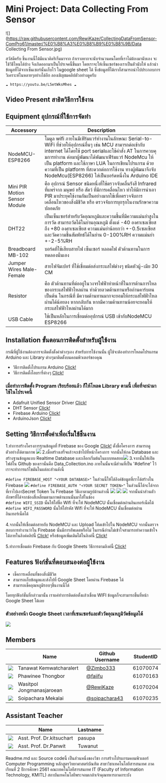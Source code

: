 # Mini Project: Data Collecting From Sensor

![](https://raw.githubusercontent.com/RewiKaze/CollectingDataFromSensor-ComPro61/master/%E0%B8%A3%E0%B8%B9%E0%B8%9B/Data Collecting From Sensor.jpg)

  สวัสดีครับ ชิ้นงานนี้ได้มีแนวคิดริเริ่มมาจาก ถ้าเราอยากจะนับจำนวนคนโดยที่เราไม่ต้องมานับเอง จะใช้วิธีไหนได้บ้าง
จึงเกิดออกมาเป็นโปรเจคนี้ขึ้นมา โดยเราจะให้เซ็นเซอร์ของเราเป็นตัวนับให้ แล้วนำข้อมูลที่ได้จากเซ็นเซอร์นั้นเก็บไว้
ในgoogle sheet ได้ ซึ่งข้อมูลที่ได้เราก็สามารถนำไปประกอบการวิเคราะห์ในหลายๆอย่างได้อีก 
ลองเชิญชมคลิปตัวอย่างดูครับ

    ☁ https://youtu.be/L5etWksMhes ☁


## Video Present สาธิตวิธีการใช้งาน

## Equipment อุปกรณ์ที่ใช้การจัดทำ

| Accessory | Description |
|------|-----|
| NodeMCU-ESP8266 | โมดูล wifi ภายในมีเฟิร์มแวร์ทํางานในลักษณะ Serial-to-WiFi ที่ช่วยให้อุปกรณ์อื่นๆ เช่น MCU สามารถต่อเข้ากับ internet ได้โดยใช้ port serialและใช้คําสั่ง AT ในการควบคุมการทํางาน ต่อมาผู้พัฒนาได้พัฒนาเฟิร์มแวร์ NodeMcu ให้เป็น platform และใช้ภาษา LUA ในการเขียนโปรแกรม ด้วยความที่เป็น platform ที่สะดวกต่อการใช้งาน ทางผู้พัฒนาจึงจับ NodeMcu(ESP8266) ใส่เป็นบอร์ดหนึ่งใน Arduino IDE|
| Mini PIR Motion Sensor Module | คือ อุปกรณ์ Sensor ชนิดหนึ่งที่ใช้ตรวจจับคลื่นรังสี Infrared ที่แพร่จาก มนุษย์ หรือ สัตว์ ที่มีการเคลื่อนไหว ทำให้มีการนำเอา PIR มาประยุคใช้งานกันเป็นอย่างมากใช้เพื่อตรวจจับการเคลื่อนไหวของสิ่งมีชีวิต หรือ ตรวจจับการบุกรุกในงานรักษาความปลอดภัย |
| DHT22 | เป็นเซ็นเซอร์สำหรับวัดอุณหภูมิและความชื้นที่มีความแม่นยำสูงในการวัด สามารถวัดได้ในย่านอุณหภูมิ ตั้งแต่ -40 องศาเซลเซียส ถึง +80 องศาเซลเซียส ความแม่นยำน้อยกว่า +-0.5เซลเซียส และวัดความชื้นสัมพัทธ์ได้ในย่าน 0-100%RH ความแม่นยำ +-2-5%RH |
|Breadboard MB-102     |บอร์ดที่ใช้เสียบสายไฟ เซ็นเซอร์ หลอดไฟ ตัวต้านทานในการทดลองนั่นเอง|
|Jumper Wires Male-Female                                           |สายไฟจัมเปอร์ ที่ใช้เชื่อมต่อส่งกระแสไฟต่างๆ ชนิดหัวผู้-เมีย 30 CM|
|Resistor|คือ ตัวต้านทานที่ต่ออยู่ในวงจรไฟฟ้าทำหน้าที่ในการต้านการไหลของกระแสไฟฟ้าไหลผ่าน ทำด้วยลวดต้านทานหรือถ่านคาร์บอน เป็นต้น ในกรณีที่ มีความต้านทานมากจะยอมให้กระแสไฟฟ้าไหลผ่านได้น้อยลง หากกลับกัน หากมีความต้านทานน้อยจะยอมให้กระแสไฟฟ้าไหลผ่านได้มาก|
|USB Cable|ใช้เป็นหลักในการเชื่อมต่ออุปกรณ์ USB เข้ากับNodeMCU ESP8266|

## Installation ขั้นตอนการติดตั้งสำหรับผู้ใช้งาน
กรณีที่ผู้ใช้งานต้องการจะติดตั้งตั้งค่าต่างๆเอง สำหรับการใช้งานนั้น ผู้ใช้จะต้องทำการโหลดโปรแกรม Arduino และ Library ต่างๆมาติดตั้งบนคอมพิวเตอร์ของคุณ
* วิธีการติดตั้งโปรแกรม Arduino [Click!](https://www.youtube.com/watch?v=dMujuIKpWdM)
* วิธีการติดตั้งไลบรารี่ต่างๆ [Click!](https://www.youtube.com/watch?v=tO4FLMQ0MHY)
### เมื่อทำการติดตั้ง Program เรียบร้อยแล้ว ก็ให้โหลด Library ตามนี้ เพื่อที่จะนำมาใช้ในโปรเจคนี้
* Adafruit Unified Sensor Driver [Click!](https://github.com/adafruit/Adafruit_Sensor)
* DHT Sensor [Click!](https://github.com/adafruit/DHT-sensor-library)
* Firebase Arduino [Click!](https://github.com/FirebaseExtended/firebase-arduino)
* ArduinoJson [Click!](https://github.com/bblanchon/ArduinoJson)

## Setting วิธีการตั้งค่าเพื่อเริ่มใช้ชิ้นงาน
1.ทำการสร้างโครงการฐานข้อมูลที่ Firebase ของ Google [Click!](https://console.firebase.google.com/u/0/) ตั้งชื่อโครงการ สามารถดูตัวอย่างได้ตามภาพ
![](https://raw.githubusercontent.com/RewiKaze/CollectingDataFromSensor-ComPro61/master/%E0%B8%A3%E0%B8%B9%E0%B8%9B/firebase%201.png)
2.เมื่อสร้างเสร็จแล้วจะเข้าไปที่หน้าโครงการ จากนั้นให้กด Database และสร้างฐานข้อมูลแบบ Realtime Database และเลือกเริ่มต้นในแบบทดสอบ![](https://raw.githubusercontent.com/RewiKaze/CollectingDataFromSensor-ComPro61/master/%E0%B8%A3%E0%B8%B9%E0%B8%9B/firebase2.png)
3.จากนั้นให้เปิดไฟล์ใน Github ของเรานั่นคือ Data_Collection.ino ภายในนั้นจะมีส่วนที่เป็น '#define' ไว้เราจะทำการแก้ไขมันในแต่ละส่วนดังนี้

`#define FIREBASE_HOST "<YOUR DATABASE>"` ในส่วนนี้ให้ได้ลิงค์ข้อมูลที่เราได้สร้างใน Firebase 
![](https://raw.githubusercontent.com/RewiKaze/CollectingDataFromSensor-ComPro61/master/%E0%B8%A3%E0%B8%B9%E0%B8%9B/firebase3.png)
`#define FIREBASE_AUTH "<YOUR SECRET TOKEN>"` ในส่วนนี้ได้จะได้จากที่เราไปเอาSecret Token ใน Firebase วิธีเอาตามรูปด้านล่างนี้
![](https://raw.githubusercontent.com/RewiKaze/CollectingDataFromSensor-ComPro61/master/%E0%B8%A3%E0%B8%B9%E0%B8%9B/firebase4.png)
![](https://raw.githubusercontent.com/RewiKaze/CollectingDataFromSensor-ComPro61/master/%E0%B8%A3%E0%B8%B9%E0%B8%9B/firebase5.png)
![](https://raw.githubusercontent.com/RewiKaze/CollectingDataFromSensor-ComPro61/master/%E0%B8%A3%E0%B8%B9%E0%B8%9B/firebase6.png)
จากนั้นนำส่วนตัวอักษรที่ได้จากช่องสี่เหลี่ยมตามภาพด้านบนนั้นมาใส่ในช่อง <YOUR SECRET TOKEN><br>
`#define WIFI_SSID` นั้นให้ใส่ชื่อ Wifi ที่จะให้ NodeMCU นั้นเชื่อมต่อผ่านอินเทอร์เน็ตได้<br>
`#define WIFI_PASSWORD` นั้นให้ใส่รหัส Wifi ที่จะให้ NodeMCU นั้นเชื่อมต่อผ่านอินเทอร์เน็ตได้<br><br>
4.จากนั้นให้เชื่อมต่อสายกับ NodeMCU และ Upload โค้ดเข้าไปใน NodeMCU จากนั้นตรวจสอบการทำงานว่าใน Firebase นั้นมีการอัพเดตหรือไม่
ในกรณีอ่านไม่เข้าใจสามารถทำความเข้าใจได้ภายในลิงค์คลิปนี้ [Click!](https://www.youtube.com/watch?v=jqKW_Qo0AUM) หรือข้อมูลเพิ่มเติมได้ในลิงค์นี้ [Click!](https://www.youtube.com/watch?v=jqKW_Qo0AUM)<br><br>
5.ทำการเชื่อมต่อ Firebase กับ Google Sheets วิธีการตามลิงค์นี้ [Click!](https://bit.ly/2Q9FcVF)
  


## Features ฟังก์ชั่นที่ตอบสนองต่อผู้ใช้งาน
* เช็คการเคลื่อนที่ของสิ่งมีชีวิต
* สามารถเก็บข้อมูลและส่งไปที่ Google Sheet โดยผ่าน Firebase ได้
* สามารถเช็คอุณหภูมิรอบๆชิ้นงานนี้ได้

โดยทุกฟังก์ชั่นที่กล่าวมานั้น เราแค่ทำการติดต่อตั้งแล้วเชื่อม WIFI ข้อมูลก็จะสามารถขึ้นที่หน้า Google Sheet ได้เลย

### ตัวอย่างหน้า Google Sheet เวลาที่เซนเซอร์และตัววัดอุณหภูมิวัดข้อมูลได้

![](https://github.com/RewiKaze/CollectingDataFromSensor-ComPro61/blob/master/%E0%B8%A3%E0%B8%B9%E0%B8%9B/ex2.png)

## Members
|         |Name|Github Username|StudentID|
|------|-----|------|------|
|       ![](https://github.com/RewiKaze/CollectingDataFromSensor-ComPro61/blob/master/%E0%B8%A3%E0%B8%B9%E0%B8%9B/%E0%B8%99%E0%B8%B4%E0%B8%A72.jpg)  |Tanawat Kemwatcharalert|  [@Zimbo333](https://github.com/Zimbo333)      |61070074|
|       ![](https://github.com/RewiKaze/CollectingDataFromSensor-ComPro61/blob/master/%E0%B8%A3%E0%B8%B9%E0%B8%9B/%E0%B8%9D%E0%B9%89%E0%B8%B2%E0%B8%A22.jpg)  |Phawinee Thongbor| [@faiifu](https://github.com/Faiifu)       |61070163|
|      ![]( https://github.com/RewiKaze/CollectingDataFromSensor-ComPro61/blob/master/%E0%B8%A3%E0%B8%B9%E0%B8%9B/%E0%B8%A3%E0%B8%B4%E0%B8%A72.jpg)   |Wasitpol Jongmanasjaroean|  [@RewiKaze](https://github.com/RewiKaze)      |61070204|
|     ![](https://github.com/RewiKaze/CollectingDataFromSensor-ComPro61/blob/master/%E0%B8%A3%E0%B8%B9%E0%B8%9B/%E0%B8%95%E0%B8%AD%E0%B8%872.jpg)    |Soipachara Mekalai| [@soipachara43](https://github.com/soipachara43)          |61070235|

## Assistant Teacher
|         |Name|Lastname|
|-------|------|-------|
|      ![](https://github.com/RewiKaze/CollectingDataFromSensor-ComPro61/blob/master/%E0%B8%A3%E0%B8%B9%E0%B8%9B/T.ong2.jpg)   |Asst. Prof. Dr.kitsuchart|pasupa| 
|       ![]( https://github.com/RewiKaze/CollectingDataFromSensor-ComPro61/blob/master/%E0%B8%A3%E0%B8%B9%E0%B8%9B/T.panwit.jpg)  |Asst. Prof. Dr.Panwit|Tuwanut|



Readme.md และ Source codeนี้ เป็นส่วนหนึ่งของวิชา การสร้างโปรแกรมคอมพิวเตอร์ Computer Programming หลักสูตรวิทยาศาสตร์บัณฑิต สาขาวิชาเทคโนโลยีสารสนเทศ ภาคเรียนที่ 2 ปีการศึกษา 2561 คณะเทคโนโลยีสารสนเทศ IT (Faculty of Information Technology, KMITL) สถาบันเทคโนโลยีพระจอมเกล้าเจ้าคุณทหารลาดกระบัง



